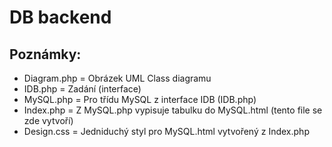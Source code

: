 # **DB backend**

## Poznámky:
- Diagram.php = Obrázek UML Class diagramu
- IDB.php = Zadání (interface)
- MySQL.php = Pro třídu MySQL z interface IDB (IDB.php)
- Index.php = Z MySQL.php vypisuje tabulku do MySQL.html (tento file se zde vytvoří)
- Design.css = Jedniduchý styl pro MySQL.html vytvořený z Index.php
 